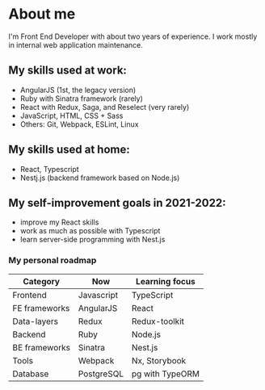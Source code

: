 # About me

I'm Front End Developer with about two years of experience. I work mostly in internal web application maintenance.

## My skills used at work:

- AngularJS (1st, the legacy version)
- Ruby with Sinatra framework (rarely)
- React with Redux, Saga, and Reselect (very rarely)
- JavaScript, HTML, CSS + Sass
- Others: Git, Webpack, ESLint, Linux

## My skills used at home:

- React, Typescript
- Nestj.js (backend framework based on Node.js)

## My self-improvement goals in 2021-2022:

- improve my React skills
- work as much as possible with Typescript
- learn server-side programming with Nest.js

### My personal roadmap

| Category      | Now        | Learning focus  |
| ------------- | ---------- | --------------- |
| Frontend      | Javascript | TypeScript      |
| FE frameworks | AngularJS  | React           |
| Data-layers   | Redux      | Redux-toolkit   |
| Backend       | Ruby       | Node.js         |
| BE frameworks | Sinatra    | Nest.js         |
| Tools         | Webpack    | Nx, Storybook   |
| Database      | PostgreSQL | pg with TypeORM |
